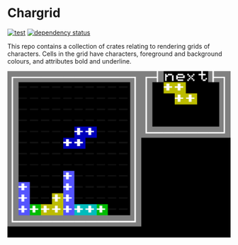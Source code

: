 # Chargrid

[![test](https://github.com/gridbugs/chargrid/actions/workflows/test.yml/badge.svg)](https://github.com/gridbugs/chargrid/actions/workflows/test.yml)
[![dependency status](https://deps.rs/repo/github/gridbugs/chargrid/status.svg)](https://deps.rs/repo/github/gridbugs/chargrid)

This repo contains a collection of crates relating to rendering grids of
characters. Cells in the grid have characters, foreground and background
colours, and attributes bold and underline.

![screenshot](/images/screenshot.png)
